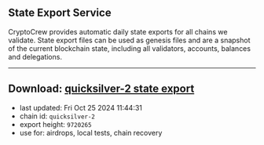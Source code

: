 ## State Export Service
CryptoCrew provides automatic daily state exports for all chains we validate. State export files can be used as genesis files and are a snapshot of the current blockchain state, including all validators, accounts, balances and delegations.

---
**Download: [quicksilver-2 state export](https://dl-eu2.ccvalidators.com/SERVICE/quicksilver/quicksilver-2_export_9720265.json)**
---

- last updated: Fri Oct 25 2024 11:44:31
- chain id: `quicksilver-2`
- export height: `9720265`
- use for: airdrops, local tests, chain recovery
